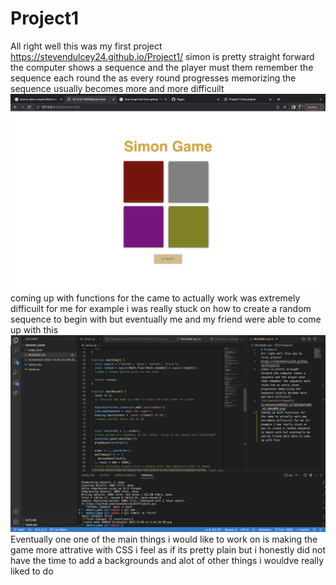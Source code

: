 # Project1
All right well this was my first project 
https://stevendulcey24.github.io/Project1/
simon is pretty straight forward the computer shows a sequence and the player must them remember the sequence each round the as every round progresses memorizing the sequence usually becomes more and more difficuilt
![screenshotofgame](/Screenshot%202022-12-05%20at%205.45.20%20PM.png)
coming up with functions for the came to actually work was extremely difficuilt for me for example i was really stuck on how to create a random sequence to begin with but eventually me and my friend were able to come up with this ![screenshotofjs](/Screenshot%202022-12-06%20at%208.23.34%20AM.png)
Eventually one one of the main things i would like to work on is making the game more attrative with CSS i feel as if its pretty plain but i honestly did not have the time to add a backgrounds and alot of other things i wouldve really liked to do